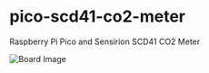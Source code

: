 # pico-scd41-co2-meter
Raspberry Pi Pico and Sensirion SCD41 CO2 Meter

![Board Image](https://github.com/miekush/pico-scd41-co2-meter/blob/main/board_front.png)
